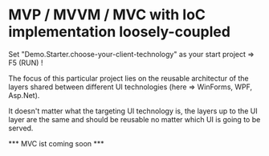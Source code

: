 # MVP / MVVM / MVC with IoC implementation loosely-coupled

Set "Demo.Starter.choose-your-client-technology" as your start project => F5 (RUN) !

The focus of this particular project lies on the reusable architectur of the layers shared between different UI technologies (here => WinForms, WPF, Asp.Net).

It doesn't matter what the targeting UI technology is, the layers up to the UI layer are the same and should be reusable no matter which UI is going to be served.

*** MVC ist coming soon ***

